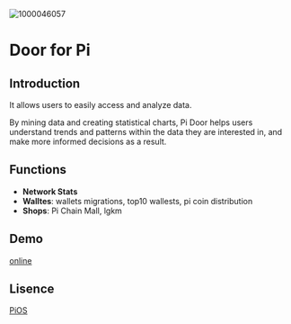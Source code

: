 ![1000046057](https://github.com/pi-apps/door/assets/64244907/07b528bc-62ea-4f84-84e2-7a182baeecac)
# Door for Pi

## Introduction

It allows users to easily access and analyze data.

By mining data and creating statistical charts, Pi Door helps users understand trends and patterns within the data they are interested in, and make more informed decisions as a result.

## Functions

*   **Network Stats** 
*   **Walltes**: wallets migrations, top10 wallests, pi coin distribution
*   **Shops**: Pi Chain Mall, lgkm

## Demo

[online](https://www.piiq.network/)

## Lisence
[PiOS](https://github.com/pi-apps/door/blob/main/LICENSE.md)


